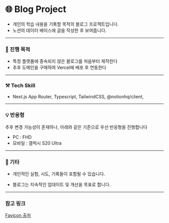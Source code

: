 #  🌐 Blog Project

- 개인의 학습 내용을 기록할 목적의 블로그 프로젝트입니다.
- 노션의 데이터 베이스에 글을 작성한 후 보여줍니다.

---

### 🛑 진행 목적

- 특정 플랫폼에 종속되지 않은 블로그를 처음부터 제작한다
- 추후 도메인을 구매하여 Vercel에 배포 후 연동한다

---

### ⚒️ Tech Skill

- Next.js App Router, Typescript, TailwindCSS, @notionhq/client,

---

### 💡 반응형

추후 변경 가능성이 존재하나, 아래와 같은 기준으로 우선 반응형을 진행합니다

- PC : FHD
- 모바일 : 갤럭시 S20 Ultra

---

### 🚀 기타

- 개인적인 실험, 시도, 기록들이 포함될 수 있습니다.

- 블로그는 지속적인 업데이트 및 개선을 목표로 합니다.

---

### 참고 링크

[Favicon 출처](https://www.flaticon.com/free-icon/book_5832412?term=book&page=1&position=81&origin=search&related_id=5832412)
